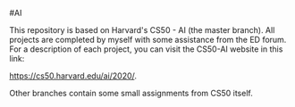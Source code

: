 #AI

This repository is based on Harvard's CS50 - AI (the master branch). All projects are completed by myself with some assistance from the ED forum. For a description of each project, you can visit the CS50-AI website in this link: 

https://cs50.harvard.edu/ai/2020/. 

Other branches contain some small assignments from CS50 itself.
